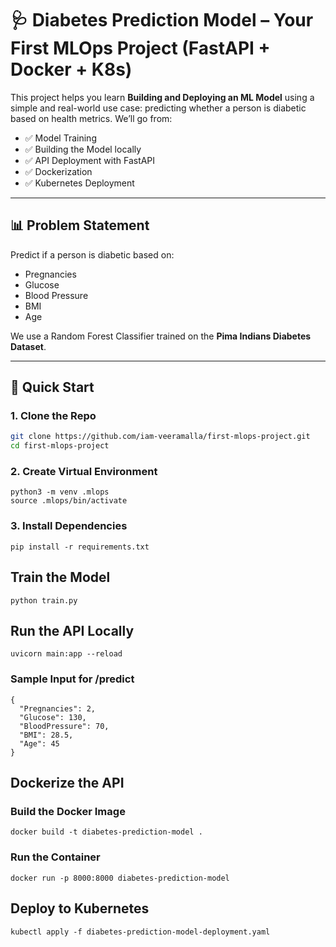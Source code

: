# 🩺 Diabetes Prediction Model – Your First MLOps Project (FastAPI + Docker + K8s)

This project helps you learn **Building and Deploying an ML Model** using a simple and real-world use case: predicting whether a person is diabetic based on health metrics. We’ll go from:

- ✅ Model Training
- ✅ Building the Model locally
- ✅ API Deployment with FastAPI
- ✅ Dockerization
- ✅ Kubernetes Deployment

---

## 📊 Problem Statement

Predict if a person is diabetic based on:
- Pregnancies
- Glucose
- Blood Pressure
- BMI
- Age

We use a Random Forest Classifier trained on the **Pima Indians Diabetes Dataset**.

---

## 🚀 Quick Start

### 1. Clone the Repo

```bash
git clone https://github.com/iam-veeramalla/first-mlops-project.git
cd first-mlops-project
```

### 2. Create Virtual Environment

```
python3 -m venv .mlops
source .mlops/bin/activate
```

### 3. Install Dependencies

```
pip install -r requirements.txt
```

## Train the Model

```
python train.py
```

## Run the API Locally

```
uvicorn main:app --reload
```

### Sample Input for /predict

```
{
  "Pregnancies": 2,
  "Glucose": 130,
  "BloodPressure": 70,
  "BMI": 28.5,
  "Age": 45
}
```

## Dockerize the API

### Build the Docker Image

```
docker build -t diabetes-prediction-model .
```

### Run the Container

```
docker run -p 8000:8000 diabetes-prediction-model
```

## Deploy to Kubernetes

```
kubectl apply -f diabetes-prediction-model-deployment.yaml
```
